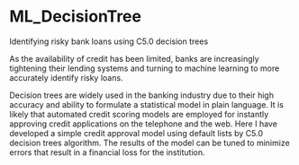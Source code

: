 # ML_DecisionTree
Identifying risky bank loans using C5.0 decision trees

As the availability of credit has been limited, banks are increasingly tightening their lending systems and turning to machine learning to more accurately identify risky loans. 

Decision trees are widely used in the banking industry due to their high accuracy and ability to formulate a statistical model in plain language. It is likely that automated credit scoring models are employed for instantly approving credit applications on the telephone and the web. Here I have developed a simple credit approval model using default lists by C5.0 decision trees algorithm. The results of the model can be tuned to minimize errors that result in a financial loss for the institution.
